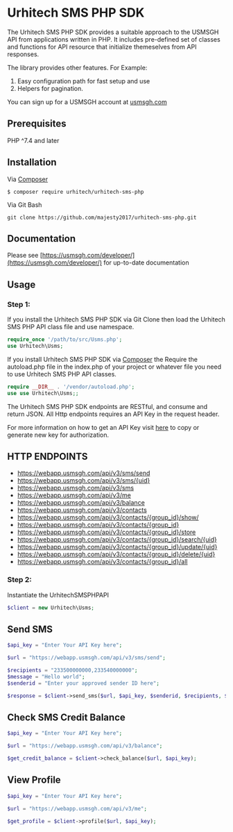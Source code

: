 # Urhitech SMS PHP SDK

The Urhitech SMS PHP SDK provides a suitable approach to the USMSGH API from applications written in PHP. It includes pre-defined set of classes and functions for API resource that initialize themeselves from  API responses.

The library provides other features. For Example:
1. Easy configuration path for fast setup and use
2. Helpers for pagination.

You can sign up for a USMSGH account at [usmsgh.com](https://www.usmsgh.com)

## Prerequisites
PHP ^7.4 and later

## Installation
Via [Composer](http://getcomposer.org/)
```
$ composer require urhitech/urhitech-sms-php
```

Via Git Bash
```
git clone https://github.com/majesty2017/urhitech-sms-php.git
```

## Documentation
Please see [https://usmsgh.com/developer/](https://usmsgh.com/developer/) for up-to-date documentation

## Usage

### Step 1:
If you install the Urhitech SMS PHP SDK via Git Clone then load the Urhitech SMS PHP API class file and use namespace.

```php
require_once '/path/to/src/Usms.php';
use Urhitech\Usms;
```

If you install Urhitech SMS PHP SDK via [Composer](http://getcomposer.org/) the Require the autoload.php file in the index.php of your project or whatever file you need to use Urhitech SMS PHP API classes.

```php
require __DIR__ . '/vendor/autoload.php';
use use Urhitech\Usms;;
```

The Urhitech SMS PHP SDK endpoints are RESTful, and consume and return JSON. All Http endpoints requires an API Key in the request header.

For more information on how to get an API Key visit [here](https://webapp.usmsgh.com/developers) to copy or generate new key for authorization. 

## HTTP ENDPOINTS
* https://webapp.usmsgh.com/api/v3/sms/send
* https://webapp.usmsgh.com/api/v3/sms/{uid}
* https://webapp.usmsgh.com/api/v3/sms
* https://webapp.usmsgh.com/api/v3/me
* https://webapp.usmsgh.com/api/v3/balance
* https://webapp.usmsgh.com/api/v3/contacts
* https://webapp.usmsgh.com/api/v3/contacts/{group_id}/show/
* https://webapp.usmsgh.com/api/v3/contacts/{group_id}
* https://webapp.usmsgh.com/api/v3/contacts/{group_id}/store
* https://webapp.usmsgh.com/api/v3/contacts/{group_id}/search/{uid}
* https://webapp.usmsgh.com/api/v3/contacts/{group_id}/update/{uid}
* https://webapp.usmsgh.com/api/v3/contacts/{group_id}/delete/{uid}
* https://webapp.usmsgh.com/api/v3/contacts/{group_id}/all


### Step 2:
Instantiate the UrhitechSMSPHPAPI
```php
$client = new Urhitech\Usms;
```

## Send SMS
```php
$api_key = "Enter Your API Key here";

$url = "https://webapp.usmsgh.com/api/v3/sms/send";

$recipients = "233500000000,233540000000";
$message = "Hello world";
$senderid = "Enter your approved sender ID here";

$response = $client->send_sms($url, $api_key, $senderid, $recipients, $message);
```


## Check SMS Credit Balance
```php
$api_key = "Enter Your API Key here";

$url = "https://webapp.usmsgh.com/api/v3/balance";

$get_credit_balance = $client->check_balance($url, $api_key);
```


## View Profile
```php
$api_key = "Enter Your API Key here";

$url = "https://webapp.usmsgh.com/api/v3/me";

$get_profile = $client->profile($url, $api_key);
```